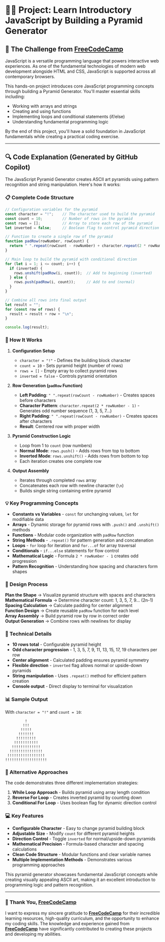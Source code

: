 # 👨‍💻 Project: Learn Introductory JavaScript by Building a Pyramid Generator

## 🎯 The Challenge from [FreeCodeCamp](https://www.freecodecamp.org/learn)

JavaScript is a versatile programming language that powers interactive web experiences. As one of the fundamental technologies of modern web development alongside HTML and CSS, JavaScript is supported across all contemporary browsers.

This hands-on project introduces core JavaScript programming concepts through building a Pyramid Generator. You'll master essential skills including:

- Working with arrays and strings
- Creating and using functions
- Implementing loops and conditional statements (if/else)
- Understanding fundamental programming logic

By the end of this project, you'll have a solid foundation in JavaScript fundamentals while creating a practical coding exercise.

---

## 🔍 Code Explanation (Generated by GitHub Copilot)

The JavaScript Pyramid Generator creates ASCII art pyramids using pattern recognition and string manipulation. Here's how it works:

### 📋 Complete Code Structure

```javascript
// Configuration variables for the pyramid
const character = "!";    // The character used to build the pyramid
const count = 10;         // Number of rows in the pyramid
const rows = [];          // Array to store each row of the pyramid
let inverted = false;     // Boolean flag to control pyramid direction

// Function to create a single row of the pyramid
function padRow(rowNumber, rowCount) {
  return " ".repeat(rowCount - rowNumber) + character.repeat(2 * rowNumber - 1) + " ".repeat(rowCount - rowNumber);
}

// Main loop to build the pyramid with conditional direction
for (let i = 1; i <= count; i++) {
  if (inverted) {
    rows.unshift(padRow(i, count));  // Add to beginning (inverted)
  } else {
    rows.push(padRow(i, count));     // Add to end (normal)
  }
}

// Combine all rows into final output
let result = "";
for (const row of rows) {
  result = result + row + "\n";
}

console.log(result);
```

### 🎯 How It Works

1. **Configuration Setup**
   - `character = "!"` - Defines the building block character
   - `count = 10` - Sets pyramid height (number of rows)
   - `rows = []` - Empty array to collect pyramid rows
   - `inverted = false` - Controls pyramid orientation

2. **Row Generation (`padRow` Function)**
   - **Left Padding**: `" ".repeat(rowCount - rowNumber)` - Creates spaces before characters
   - **Character Pattern**: `character.repeat(2 * rowNumber - 1)` - Generates odd number sequence (1, 3, 5, 7...)
   - **Right Padding**: `" ".repeat(rowCount - rowNumber)` - Creates spaces after characters
   - **Result**: Centered row with proper width

3. **Pyramid Construction Logic**
   - Loop from 1 to `count` (row numbers)
   - **Normal Mode**: `rows.push()` - Adds rows from top to bottom
   - **Inverted Mode**: `rows.unshift()` - Adds rows from bottom to top
   - Each iteration creates one complete row

4. **Output Assembly**
   - Iterates through completed `rows` array
   - Concatenates each row with newline character (`\n`)
   - Builds single string containing entire pyramid

### 💡 Key Programming Concepts

- **Constants vs Variables** - `const` for unchanging values, `let` for modifiable data
- **Arrays** - Dynamic storage for pyramid rows with `.push()` and `.unshift()` methods
- **Functions** - Modular code organization with `padRow` function
- **String Methods** - `.repeat()` for pattern generation and concatenation
- **Loops** - `for` loop for iteration and `for...of` for array traversal
- **Conditionals** - `if...else` statements for flow control
- **Mathematical Logic** - Formula `2 * rowNumber - 1` creates odd progression
- **Pattern Recognition** - Understanding how spacing and characters form shapes

### 🎨 Design Process

**Plan the Shape** → Visualize pyramid structure with spaces and characters  
**Mathematical Formula** → Determine character count: 1, 3, 5, 7, 9... (2n-1)  
**Spacing Calculation** → Calculate padding for center alignment  
**Function Design** → Create reusable `padRow` function for each level  
**Array Assembly** → Build pyramid row by row in correct order  
**Output Generation** → Combine rows with newlines for display  

### 🔧 Technical Details

- **10 rows total** - Configurable pyramid height
- **Odd character progression** - 1, 3, 5, 7, 9, 11, 13, 15, 17, 19 characters per row
- **Center alignment** - Calculated padding ensures pyramid symmetry
- **Flexible direction** - `inverted` flag allows normal or upside-down pyramids
- **String manipulation** - Uses `.repeat()` method for efficient pattern creation
- **Console output** - Direct display to terminal for visualization

### 📊 Sample Output

With `character = "!"` and `count = 10`:

```
         !
        !!!
       !!!!!
      !!!!!!!
     !!!!!!!!!
    !!!!!!!!!!!
   !!!!!!!!!!!!!
  !!!!!!!!!!!!!!!
 !!!!!!!!!!!!!!!!!
!!!!!!!!!!!!!!!!!!!
```

### 🚀 Alternative Approaches

The code demonstrates three different implementation strategies:

1. **While Loop Approach** - Builds pyramid using array length condition
2. **Reverse For Loop** - Creates inverted pyramid by counting down
3. **Conditional For Loop** - Uses boolean flag for dynamic direction control

### 💻 Key Features

- **Configurable Character** - Easy to change pyramid building block
- **Adjustable Size** - Modify `count` for different pyramid heights
- **Direction Control** - Toggle `inverted` for normal/upside-down pyramids
- **Mathematical Precision** - Formula-based character and spacing calculations
- **Clean Code Structure** - Modular functions and clear variable names
- **Multiple Implementation Methods** - Demonstrates various programming approaches

This pyramid generator showcases fundamental JavaScript concepts while creating visually appealing ASCII art, making it an excellent introduction to programming logic and pattern recognition.

---

### 🙏 **Thank You, [FreeCodeCamp](https://www.freecodecamp.org/learn)**

I want to express my sincere gratitude to **[FreeCodeCamp](https://www.freecodecamp.org/learn)** for their incredible learning resources, high-quality curriculum, and the opportunity to enhance my coding skills. The knowledge and experience gained from **[FreeCodeCamp](https://www.freecodecamp.org/learn)** have significantly contributed to creating these projects and developing my abilities.